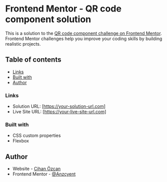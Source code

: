 # Frontend Mentor - QR code component solution

This is a solution to the [QR code component challenge on Frontend Mentor](https://www.frontendmentor.io/challenges/qr-code-component-iux_sIO_H). Frontend Mentor challenges help you improve your coding skills by building realistic projects.

## Table of contents

- [Links](#links)
- [Built with](#built-with)
- [Author](#author)

### Links
- Solution URL: [https://your-solution-url.com]
- Live Site URL: [https://your-live-site-url.com]

### Built with

- CSS custom properties
- Flexbox

## Author

- Website - [Cihan Özcan](https://anzcyent.onrender.com)
- Frontend Mentor - [@Anzcyent](https://www.frontendmentor.io/profile/Anzcyent)